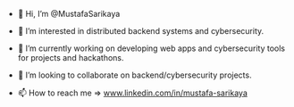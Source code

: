 - 👋 Hi, I’m @MustafaSarikaya

- 👀 I’m interested in distributed backend systems and cybersecurity.

- 🌱 I’m currently working on developing web apps and cybersecurity tools for projects and hackathons.

- 💞️ I’m looking to collaborate on backend/cybersecurity projects.

- 📫 How to reach me  => www.linkedin.com/in/mustafa-sarikaya

<!---
MustafaSarikaya/MustafaSarikaya is a ✨ special ✨ repository because its `README.md` (this file) appears on your GitHub profile.
You can click the Preview link to take a look at your changes.
--->
